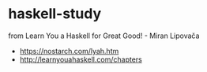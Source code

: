 # haskell-study

from Learn You a Haskell for Great Good! - Miran Lipovača

- https://nostarch.com/lyah.htm
- http://learnyouahaskell.com/chapters
